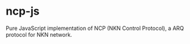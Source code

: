# ncp-js

Pure JavaScript implementation of NCP (NKN Control Protocol), a ARQ protocol for
NKN network.
